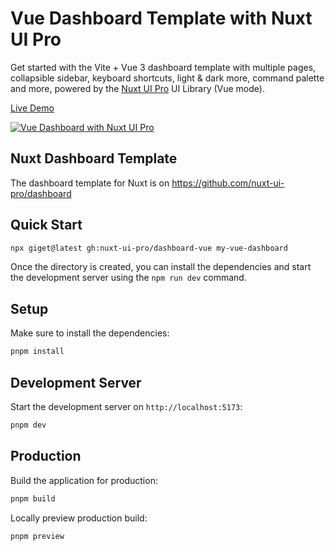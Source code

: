 # Vue Dashboard Template with Nuxt UI Pro

Get started with the Vite + Vue 3 dashboard template with multiple pages, collapsible sidebar, keyboard shortcuts, light & dark more, command palette and more, powered by the [Nuxt UI Pro](https://ui3.nuxt.dev/getting-started/installation/pro/vue) UI Library (Vue mode).

[Live Demo](https://vue-dashboard-template.nuxt.dev)

<a href="https://vue-dashboard-template.nuxt.dev" target="_blank">
  <picture>
    <source media="(prefers-color-scheme: dark)" srcset="[https://github.com/user-attachments/assets/91ceab67-89ce-4ef4-8678-4402a92baca5](https://github.com/user-attachments/assets/c620cfcb-f244-49c0-8c9e-e95c17f014ef)">
    <source media="(prefers-color-scheme: light)" srcset="https://github.com/user-attachments/assets/dea19eb7-5219-46c2-9267-57a982b13569">
    <img alt="Vue Dashboard with Nuxt UI Pro" src="[https://github.com/user-attachments/assets/51526d6d-e5ec-41b4-aa37-242dec1cdb27](https://github.com/user-attachments/assets/dea19eb7-5219-46c2-9267-57a982b13569)">
  </picture>
</a>

## Nuxt Dashboard Template

The dashboard template for Nuxt is on https://github.com/nuxt-ui-pro/dashboard

## Quick Start

```bash [Terminal]
npx giget@latest gh:nuxt-ui-pro/dashboard-vue my-vue-dashboard
```

Once the directory is created, you can install the dependencies and start the development server using the `npm run dev` command.

## Setup

Make sure to install the dependencies:

```bash
pnpm install
```

## Development Server

Start the development server on `http://localhost:5173`:

```bash
pnpm dev
```

## Production

Build the application for production:

```bash
pnpm build
```

Locally preview production build:

```bash
pnpm preview
```
